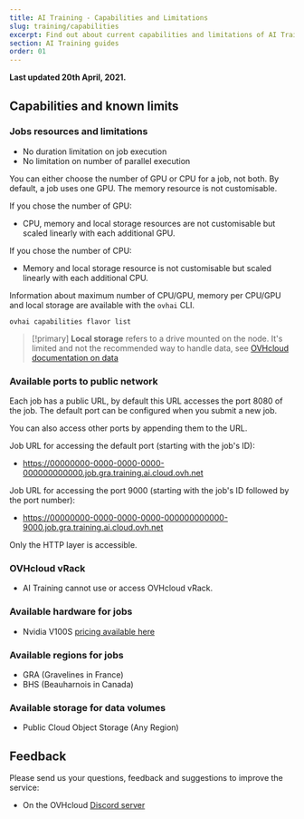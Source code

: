 ```yaml
---
title: AI Training - Capabilities and Limitations
slug: training/capabilities
excerpt: Find out about current capabilities and limitations of AI Training
section: AI Training guides
order: 01
---
```


**Last updated 20th April, 2021.**

## Capabilities and known limits

### Jobs resources and limitations

-   No duration limitation on job execution
-   No limitation on number of parallel execution

You can either choose the number of GPU or CPU for a job, not both.
By default, a job uses one GPU.
The memory resource is not customisable.

If you chose the number of GPU:

-   CPU, memory and local storage resources are not customisable but scaled linearly with each additional GPU.

If you chose the number of CPU:

-   Memory and local storage resource is not customisable but scaled linearly with each additional CPU.

Information about maximum number of CPU/GPU, memory per CPU/GPU and local storage are available with the `ovhai` CLI.

``` {.console}
ovhai capabilities flavor list
```

> [!primary]
> **Local storage** refers to a drive mounted on the node. It's limited and not the recommended way to handle data, see [OVHcloud documentation on data](https://docs.ovh.com/ie/en/publiccloud/ai/data)

### Available ports to public network

Each job has a public URL, by default this URL accesses the port 8080 of the job. The default port can be configured when you submit a new job.

You can also access other ports by appending them to the URL.

Job URL for accessing the default port (starting with the job's ID):

-   https://00000000-0000-0000-0000-000000000000.job.gra.training.ai.cloud.ovh.net

Job URL for accessing the port 9000 (starting with the job's ID followed by the port number):

-   https://00000000-0000-0000-0000-000000000000-9000.job.gra.training.ai.cloud.ovh.net

Only the HTTP layer is accessible.

### OVHcloud vRack

-   AI Training cannot use or access OVHcloud vRack.

### Available hardware for jobs

-   Nvidia V100S [pricing available here](https://www.ovhcloud.com/en-ie/public-cloud/prices/#ai-machine-learning)

### Available regions for jobs

-   GRA (Gravelines in France)
-   BHS (Beauharnois in Canada)

### Available storage for data volumes

-   Public Cloud Object Storage (Any Region)

## Feedback

Please send us your questions, feedback and suggestions to improve the service:

- On the OVHcloud [Discord server](https://discord.com/invite/vXVurFfwe9)
